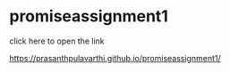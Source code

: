 # promiseassignment1

click here to open the link

https://prasanthpulavarthi.github.io/promiseassignment1/

